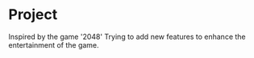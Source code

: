# Project

Inspired by the game '2048'
Trying to add new features to enhance the entertainment of the game.
